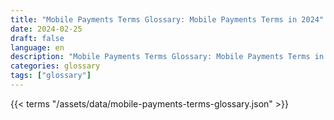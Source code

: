 ```yaml
---
title: "Mobile Payments Terms Glossary: Mobile Payments Terms in 2024"  
date: 2024-02-25
draft: false
language: en
description: "Mobile Payments Terms Glossary: Mobile Payments Terms in 2024 | Mobile Payments Terms Glossary"
categories: glossary
tags: ["glossary"]
---
```


{{< terms "/assets/data/mobile-payments-terms-glossary.json" >}}